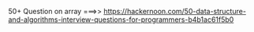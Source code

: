 50+ Question on array ===>> https://hackernoon.com/50-data-structure-and-algorithms-interview-questions-for-programmers-b4b1ac61f5b0
